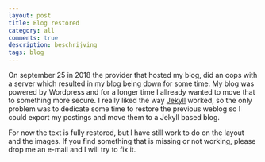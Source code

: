 ```yaml
---
layout: post
title: Blog restored
category: all
comments: true
description: beschrijving
tags: blog
---
```


On september 25 in 2018 the provider that hosted my blog, did an oops with a server which resulted in my blog being down for some time. My blog was powered by Wordpress and for a longer time I allready wanted to move that to something more secure. I really liked the way [Jekyll](https://jekyllrb.com) worked, so the only problem was to dedicate some time to restore the previous weblog so I could export my postings and move them to a Jekyll based blog.

For now the text is fully restored, but I have still work to do on the layout and the images. If you find something that is missing or not working, please drop me an e-mail and I will try to fix it.
